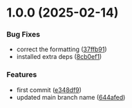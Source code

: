 # 1.0.0 (2025-02-14)


### Bug Fixes

* correct the formatting ([37ffb91](https://github.com/alexandlazaris/gh-releases/commit/37ffb91e34eebd365eb4ddb1e752bad89c5b7f79))
* installed extra deps ([8cb0ef1](https://github.com/alexandlazaris/gh-releases/commit/8cb0ef1be356ced3b7a5a607c03f9066a3cb24c2))


### Features

* first commit ([e348df9](https://github.com/alexandlazaris/gh-releases/commit/e348df9e1ad16991ba2a72488db0c370d50c6723))
* updated main branch name ([644afed](https://github.com/alexandlazaris/gh-releases/commit/644afed71c3fca6a2250860f9ed34cf37c84c977))
